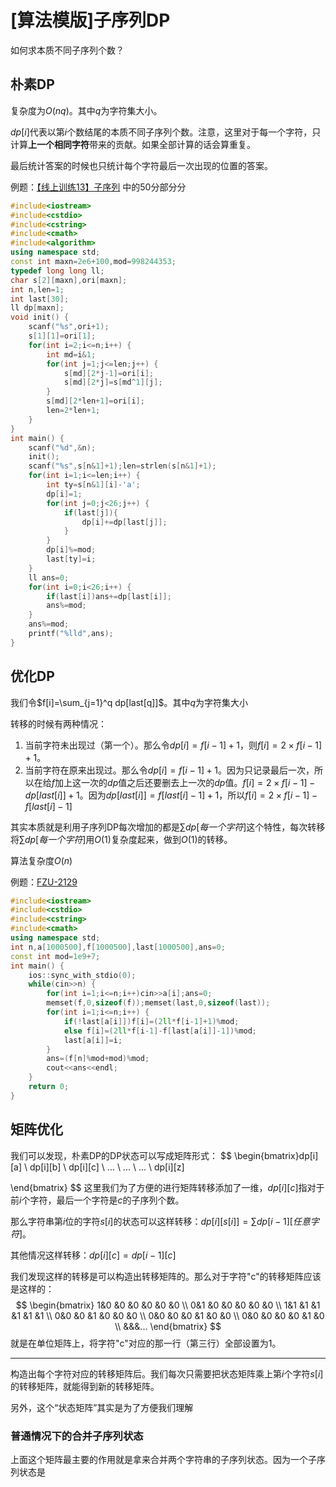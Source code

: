 # [算法模版]子序列DP

如何求本质不同子序列个数？

## 朴素DP

复杂度为$O(nq)$。其中$q$为字符集大小。

$dp[i]$代表以第$i$个数结尾的本质不同子序列个数。注意，这里对于每一个字符，只计算**上一个相同字符**带来的贡献。如果全部计算的话会算重复。

最后统计答案的时候也只统计每个字符最后一次出现的位置的答案。

例题：[【线上训练13】子序列](http://www.zhengruioi.com/problem/1186) 中的50分部分分

```cpp
#include<iostream>
#include<cstdio>
#include<cstring>
#include<cmath>
#include<algorithm>
using namespace std;
const int maxn=2e6+100,mod=998244353;
typedef long long ll;
char s[2][maxn],ori[maxn];
int n,len=1;
int last[30];
ll dp[maxn];
void init() {
    scanf("%s",ori+1);
    s[1][1]=ori[1];
    for(int i=2;i<=n;i++) {
        int md=i&1;
        for(int j=1;j<=len;j++) {
            s[md][2*j-1]=ori[i];
            s[md][2*j]=s[md^1][j];
        }
        s[md][2*len+1]=ori[i];
        len=2*len+1;
    }
}
int main() {
    scanf("%d",&n);
    init();
    scanf("%s",s[n&1]+1);len=strlen(s[n&1]+1);
    for(int i=1;i<=len;i++) {
        int ty=s[n&1][i]-'a';
        dp[i]=1;
        for(int j=0;j<26;j++) {
            if(last[j]){
                dp[i]+=dp[last[j]];
            }
        }
        dp[i]%=mod;
        last[ty]=i;
    }
    ll ans=0;
    for(int i=0;i<26;i++) {
        if(last[i])ans+=dp[last[i]];
        ans%=mod;
    }
    ans%=mod;
    printf("%lld",ans);
}
```

## 优化DP

我们令$f[i]=\sum_{j=1}^q dp[last[q]]$。其中$q$为字符集大小

转移的时候有两种情况：

1. 当前字符未出现过（第一个）。那么令$dp[i]=f[i-1]+1$，则$f[i]=2\times f[i-1]+1$。
2. 当前字符在原来出现过。那么令$dp[i]=f[i-1]+1$。因为只记录最后一次，所以在给$f$加上这一次的$dp$值之后还要删去上一次的$dp$值。$f[i]=2\times f[i-1]-dp[last[i]]+1$。因为$dp[last[i]]=f[last[i]-1]+1$，所以$f[i]=2\times f[i-1]-f[last[i]-1]$

其实本质就是利用子序列DP每次增加的都是$\sum dp[每一个字符]$这个特性，每次转移将$\sum dp[每一个字符]$用$O(1)$复杂度起来，做到$O(1)$的转移。

算法复杂度$O(n)$

例题：[FZU-2129](https://vjudge.net/problem/FZU-2129)

```cpp
#include<iostream>
#include<cstdio>
#include<cstring>
#include<cmath>
using namespace std;
int n,a[1000500],f[1000500],last[1000500],ans=0;
const int mod=1e9+7;
int main() {
    ios::sync_with_stdio(0);
    while(cin>>n) {
        for(int i=1;i<=n;i++)cin>>a[i];ans=0;
        memset(f,0,sizeof(f));memset(last,0,sizeof(last));
        for(int i=1;i<=n;i++) {
            if(!last[a[i]])f[i]=(2ll*f[i-1]+1)%mod;
            else f[i]=(2ll*f[i-1]-f[last[a[i]]-1])%mod;
            last[a[i]]=i;
        }
        ans=(f[n]%mod+mod)%mod;
        cout<<ans<<endl;
    }
    return 0;
}
```

## 矩阵优化

我们可以发现，朴素DP的DP状态可以写成矩阵形式：
$$
\begin{bmatrix}dp[i][a]
\\ dp[i][b]
\\ dp[i][c]
\\ ...
\\ ...
\\ ...
\\ dp[i][z]

\end{bmatrix}
$$
这里我们为了方便的进行矩阵转移添加了一维，$dp[i][c]$指对于前$i$个字符，最后一个字符是$c$的子序列个数。

那么字符串第$i$位的字符$s[i]$的状态可以这样转移：$dp[i][s[i]]=\sum dp[i-1][任意字符]$。

其他情况这样转移：$dp[i][c]=dp[i-1][c]$

我们发现这样的转移是可以构造出转移矩阵的。那么对于字符"c"的转移矩阵应该是这样的：
$$
\begin{bmatrix}
 1&0 &0  &0  &0  &0  &0 \\ 
 0&1  &0  &0  &0  &0  &0 \\ 
 1&1 &1  &1  &1  &1  &1 \\ 
 0&0  &0  &1  &0  &0  &0 \\ 
  0&0  &0  &0  &1  &0  &0 \\ 
 0&0  &0  &0  &0  &1  &0 \\ 
&&&...
\end{bmatrix}
$$
就是在单位矩阵上，将字符"c"对应的那一行（第三行）全部设置为1。

___

构造出每个字符对应的转移矩阵后。我们每次只需要把状态矩阵乘上第$i$个字符$s[i]$的转移矩阵，就能得到新的转移矩阵。

另外，这个“状态矩阵”其实是为了方便我们理解

### 普通情况下的合并子序列状态

上面这个矩阵最主要的作用就是拿来合并两个字符串的子序列状态。因为一个子序列状态是